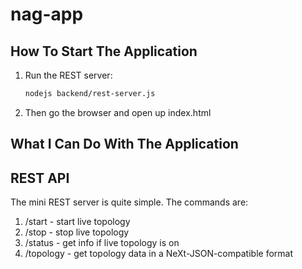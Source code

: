 # nag-app
## How To Start The Application

1.	Run the REST server:
	```bash
	nodejs backend/rest-server.js
	```

2.	Then go the browser and open up index.html

## What I Can Do With The Application


## REST API
The mini REST server is quite simple.
The commands are:

1. /start - start live topology
2. /stop - stop live topology
3. /status - get info if live topology is on
4. /topology - get topology data in a NeXt-JSON-compatible format

